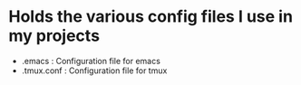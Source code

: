 # Holds the various config files I use in my projects

- .emacs  : Configuration file for emacs
- .tmux.conf : Configuration file for tmux
